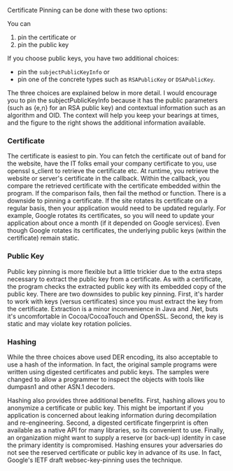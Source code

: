 Certificate Pinning can be done with these two options:

You can
1. pin the certificate or
2. pin the public key

If you choose public keys, you have two additional choices:
- pin the `subjectPublicKeyInfo` or
- pin one of the concrete types such as `RSAPublicKey` or `DSAPublicKey`.

The three choices are explained below in more detail. I would encourage you to pin the subjectPublicKeyInfo because it has the public parameters (such as {e,n} for an RSA public key) and contextual information such as an algorithm and OID. The context will help you keep your bearings at times, and the figure to the right shows the additional information available.

### Certificate

The certificate is easiest to pin. You can fetch the certificate out of band for the website, have the IT folks email your company certificate to you, use openssl s_client to retrieve the certificate etc. At runtime, you retrieve the website or server's certificate in the callback. Within the callback, you compare the retrieved certificate with the certificate embedded within the program. If the comparison fails, then fail the method or function. There is a downside to pinning a certificate. If the site rotates its certificate on a regular basis, then your application would need to be updated regularly. For example, Google rotates its certificates, so you will need to update your application about once a month (if it depended on Google services). Even though Google rotates its certificates, the underlying public keys (within the certificate) remain static.

### Public Key

Public key pinning is more flexible but a little trickier due to the extra steps necessary to extract the public key from a certificate. As with a certificate, the program checks the extracted public key with its embedded copy of the public key. There are two downsides to public key pinning. First, it's harder to work with keys (versus certificates) since you must extract the key from the certificate. Extraction is a minor inconvenience in Java and .Net, buts it's uncomfortable in Cocoa/CocoaTouch and OpenSSL. Second, the key is static and may violate key rotation policies.

### Hashing

While the three choices above used DER encoding, its also acceptable to use a hash of the information. In fact, the original sample programs were written using digested certificates and public keys. The samples were changed to allow a programmer to inspect the objects with tools like dumpasn1 and other ASN.1 decoders.

Hashing also provides three additional benefits. First, hashing allows you to anonymize a certificate or public key. This might be important if you application is concerned about leaking information during decompilation and re-engineering. Second, a digested certificate fingerprint is often available as a native API for many libraries, so its convenient to use. Finally, an  organization might want to supply a reserve (or back-up) identity in  case the primary identity is compromised. Hashing ensures your adversaries  do not see the reserved certificate or public key in advance of its use. In fact,  Google's IETF draft websec-key-pinning uses the technique.

